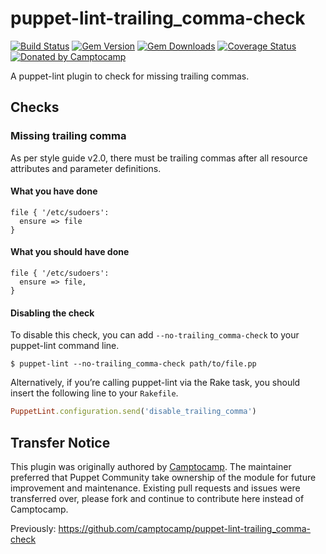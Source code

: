 puppet-lint-trailing_comma-check
=================================

[![Build Status](https://img.shields.io/travis/puppet-community/puppet-lint-trailing_comma-check.svg)](https://travis-ci.org/puppet-community/puppet-lint-trailing_comma-check)
[![Gem Version](https://img.shields.io/gem/v/puppet-lint-trailing_comma-check.svg)](https://rubygems.org/gems/puppet-lint-trailing_comma-check)
[![Gem Downloads](https://img.shields.io/gem/dt/puppet-lint-trailing_comma-check.svg)](https://rubygems.org/gems/puppet-lint-trailing_comma-check)
[![Coverage Status](https://img.shields.io/coveralls/puppet-community/puppet-lint-trailing_comma-check.svg)](https://coveralls.io/r/puppet-community/puppet-lint-trailing_comma-check?branch=master)
[![Donated by Camptocamp](https://img.shields.io/badge/donated%20by-camptocamp-fb7047.svg)](#transfer-notice)

A puppet-lint plugin to check for missing trailing commas.


## Checks

### Missing trailing comma

As per style guide v2.0, there must be trailing commas after all resource attributes and
parameter definitions.

#### What you have done

```puppet
file { '/etc/sudoers':
  ensure => file
}
```

#### What you should have done

```puppet
file { '/etc/sudoers':
  ensure => file,
}
```


#### Disabling the check

To disable this check, you can add `--no-trailing_comma-check` to your puppet-lint command line.

```shell
$ puppet-lint --no-trailing_comma-check path/to/file.pp
```

Alternatively, if you’re calling puppet-lint via the Rake task, you should insert the following line to your `Rakefile`.

```ruby
PuppetLint.configuration.send('disable_trailing_comma')
```

## Transfer Notice

This plugin was originally authored by [Camptocamp](http://www.camptocamp.com).
The maintainer preferred that Puppet Community take ownership of the module for future improvement and maintenance.
Existing pull requests and issues were transferred over, please fork and continue to contribute here instead of Camptocamp.

Previously: https://github.com/camptocamp/puppet-lint-trailing_comma-check
